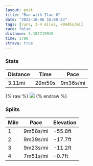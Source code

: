 ```yaml
---
layout: post
title: "Run with Ilan 6"
date: "2022-10-06 16:00:23"
tags: [runs, 3-4 miles, <9m45s/mi]
race: false
distance: 3.107719918
time: 1790
strava: true
---
```


### Stats

| Distance | Time | Pace |
|----------|------|------|
|3.11mi|29m50s|9m36s/mi|

{% raw %}
<img src='https://maps.googleapis.com/maps/api/staticmap?maptype=roadmap&path=enc:_gwwFvrsbMAHIP^`B?l@FV@LI^e@f@Y`@s@l@Yh@Sv@KTy@rBMJGN?LJ`@\D`@Nh@h@t@j@b@d@d@\Z^JBn@v@_@`AQp@Ob@U~@A\I`@IVU`@AD_@x@YlA?LNZXXj@^QQo@WKR@TANQ`@ARfAx@tBjA|AdAfB|@NLr@b@bAv@\Td@Ld@V`@n@^TtBh@n@H\Pj@P`AP`@Lt@^~@XtAXTJBFAJYx@qAvE@LFBNCVUPc@h@uBf@iDRSVNZ^Nb@FZ?RPb@VP~@RnA`@XZDrAAl@FrANPRAF]XuHFoAFYV@`@Rf@LX?BA`BPLN^Pd@AVDCX@ZDHLCRKp@EjAAf@NAMAz@MnDSnDBR`AIDUBe@F_DRkDDI?KBGHCn@FJEDI@}@H{AGOMS[O]AWK[G}BsAe@Oc@K]Ea@LYA_@EK@e@Sm@Ke@WII[Gg@EIJe@z@_@`@O`@C\?n@CNGFY@c@JYNk@j@WCUSa@Qi@KsBA}BFUKeAYc@UcAYu@YgE{@a@Wc@k@{Aw@wA{@_@_@gAu@US]M{@k@{@e@s@g@qAw@wCuB&key=AIzaSyC1MId7bFpkLXNAaYhBSTb8jLyiSqzbDtM&size=800x800&markers=color:yellow|label:S|40.75648,-73.9974&markers=color:green|label:F|40.757590000000015,-74.00490999999991'>
{% endraw %}

### Splits

| Mile | Pace | Elevation |
|------|------|-----------|
|1|9m58s/mi|-55.8ft|
|2|9m39s/mi|-17.7ft|
|3|9m23s/mi|-11.2ft|
|4|7m51s/mi|-0.7ft|
